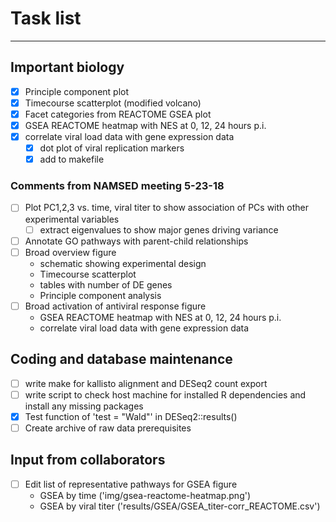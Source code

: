 # Task list
--------------------------------------------------------------------------------
## Important biology
- [X] Principle component plot
- [X] Timecourse scatterplot (modified volcano)
- [X] Facet categories from REACTOME GSEA plot
- [X] GSEA REACTOME heatmap with NES at 0, 12, 24 hours p.i.
- [X] correlate viral load data with gene expression data
   - [X] dot plot of viral replication markers
   - [X] add to makefile 

### Comments from NAMSED meeting 5-23-18
- [ ] Plot PC1,2,3 vs. time, viral titer to show association of PCs with other experimental variables
  - [ ] extract eigenvalues to show major genes driving variance
- [ ] Annotate GO pathways with parent-child relationships
- [ ] Broad overview figure
  - schematic showing experimental design
  - Timecourse scatterplot
  - tables with number of DE genes
  - Principle component analysis
- [ ] Broad activation of antiviral response figure
  - GSEA REACTOME heatmap with NES at 0, 12, 24 hours p.i.
  - correlate viral load data with gene expression data

## Coding and database maintenance
- [ ] write make for kallisto alignment and DESeq2 count export
- [ ] write script to check host machine for installed R dependencies and install any missing packages
- [X] Test function of 'test = "Wald"' in DESeq2::results()
- [ ] Create archive of raw data prerequisites

## Input from collaborators
- [ ] Edit list of representative pathways for GSEA figure
  - GSEA by time ('img/gsea-reactome-heatmap.png')
  - GSEA by viral titer ('results/GSEA/GSEA_titer-corr_REACTOME.csv')

